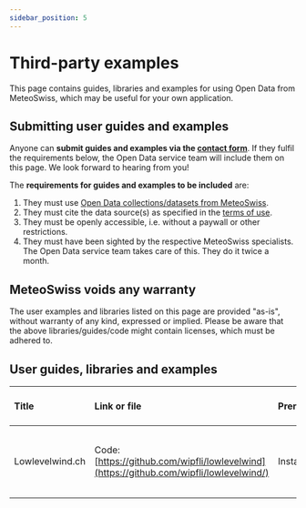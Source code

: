```yaml
---
sidebar_position: 5
---
```


# Third-party examples 

This page contains guides, libraries and examples for using Open Data from MeteoSwiss, which may be useful for your own application.

## Submitting user guides and examples

Anyone can **submit guides and examples via the [contact form](https://www.meteoswiss.admin.ch/about-us/contact/contact-form.html)**. If they fulfil the requirements below, the Open Data service team will include them on this page. We look forward to hearing from you!

The **requirements for guides and examples to be included** are:
1. They must use [Open Data collections/datasets from MeteoSwiss](https://opendatadocs.meteoswiss.ch).
2. They must cite the data source(s) as specified in the [terms of use](https://opendatadocs.meteoswiss.ch/#terms-of-use).
3. They must be openly accessible, i.e. without a paywall or other restrictions.
4. They must have been sighted by the respective MeteoSwiss specialists. The Open Data service team takes care of this. They do it twice a month.

## MeteoSwiss voids any warranty

The user examples and libraries listed on this page are provided "as-is", without warranty of any kind, expressed or implied. Please be aware that the above libraries/guides/code might contain licenses, which must be adhered to.
 
## User guides, libraries and examples

| Title | Link or file | Prerequisites | Description (incl. Open Data collections/datasets) | Author | Date |
|:------|:-------------|:--------------|:---------------------------------------------------|:-------|:-----|
| Lowlevelwind.ch | Code: [https://github.com/wipfli/lowlevelwind](https://github.com/wipfli/lowlevelwind/) | Install Python | Application: [https://lowlevelwind.ch](https://lowlevelwind.ch/) <br></br> This uses the [ICON-CH1-EPS](https://opendatadocs.meteoswiss.ch/e-forecast-data/e2-e3-numerical-weather-forecasting-model#models-specifications) (wind only). | Oliver Wipfli | 07-2025 |
